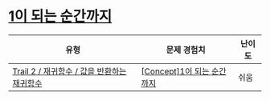# [1이 되는 순간까지](https://www.codetree.ai/trails/complete/curated-cards/intro-until-the-moment-I-reach-one)

|유형|문제 경험치|난이도|
|---|---|---|
|[Trail 2 / 재귀함수 / 값을 반환하는 재귀함수](https://www.codetree.ai/trail-info/novice-mid/)|[[Concept]1이 되는 순간까지](https://www.codetree.ai/trails/complete/curated-cards/intro-until-the-moment-I-reach-one/)|쉬움|

